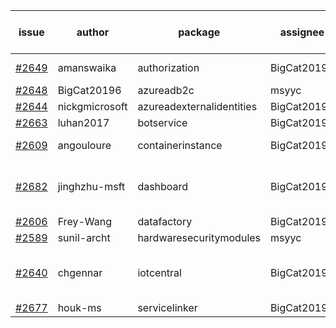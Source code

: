 | issue | author | package | assignee | bot advice | created date of issue | target release date | date from target |
| ------ | ------ | ------ | ------ | ------ | ------ | ------ | :-----: |
| [#2649](https://github.com/Azure/sdk-release-request/issues/2649) | amanswaika | authorization | BigCat20196 |   release date < 2 ! <br> | 04-01 | 04-11 | -2 |
| [#2648](https://github.com/Azure/sdk-release-request/issues/2648) | BigCat20196 | azureadb2c | msyyc |   | 04-01 | 04-18 |   |
| [#2644](https://github.com/Azure/sdk-release-request/issues/2644) | nickgmicrosoft | azureadexternalidentities | BigCat20196 |   | 03-31 | 04-04 |   |
| [#2663](https://github.com/Azure/sdk-release-request/issues/2663) | luhan2017 | botservice | BigCat20196 |   | 04-07 | 04-21 |   |
| [#2609](https://github.com/Azure/sdk-release-request/issues/2609) | angouloure | containerinstance | BigCat20196 |   release date < 2 ! <br> | 03-24 | 04-14 | 0 |
| [#2682](https://github.com/Azure/sdk-release-request/issues/2682) | jinghzhu-msft | dashboard | BigCat20196 | new issue ! <br> release date < 2 ! <br> | 04-13 | 04-15 | 1 |
| [#2606](https://github.com/Azure/sdk-release-request/issues/2606) | Frey-Wang | datafactory | BigCat20196 |   | 03-24 | 04-04 |   |
| [#2589](https://github.com/Azure/sdk-release-request/issues/2589) | sunil-archt | hardwaresecuritymodules | msyyc |   | 03-21 | 05-02 |   |
| [#2640](https://github.com/Azure/sdk-release-request/issues/2640) | chgennar | iotcentral | BigCat20196 | new comment.  <br> release date < 2 ! <br> | 03-30 | 04-13 | 0 |
| [#2677](https://github.com/Azure/sdk-release-request/issues/2677) | houk-ms | servicelinker | BigCat20196 |   | 04-12 | 04-18 |   |

